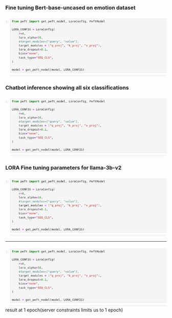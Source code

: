<h3>Fine tuning Bert-base-uncased on emotion dataset</h3>
<img src="images/6f45a6fb-eb99-400e-9431-2dd3fcf05c32.jpg">


<h3>Chatbot inference showing all six classifications</h3>
<img src="images/6f45a6fb-eb99-400e-9431-2dd3fcf05c32.jpg">


<h3>LORA Fine tuning parameters for llama-3b-v2</h3>
<img src="images/6f45a6fb-eb99-400e-9431-2dd3fcf05c32.jpg">

---------------------------------------------------------------
<img src="images/6f45a6fb-eb99-400e-9431-2dd3fcf05c32.jpg"><br>
result at 1 epoch(server constraints limits us to 1 epoch)
